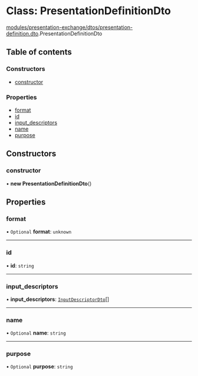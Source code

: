# Class: PresentationDefinitionDto

[modules/presentation-exchange/dtos/presentation-definition.dto](../modules/modules_presentation_exchange_dtos_presentation_definition_dto.md).PresentationDefinitionDto

## Table of contents

### Constructors

- [constructor](modules_presentation_exchange_dtos_presentation_definition_dto.PresentationDefinitionDto.md#constructor)

### Properties

- [format](modules_presentation_exchange_dtos_presentation_definition_dto.PresentationDefinitionDto.md#format)
- [id](modules_presentation_exchange_dtos_presentation_definition_dto.PresentationDefinitionDto.md#id)
- [input\_descriptors](modules_presentation_exchange_dtos_presentation_definition_dto.PresentationDefinitionDto.md#input_descriptors)
- [name](modules_presentation_exchange_dtos_presentation_definition_dto.PresentationDefinitionDto.md#name)
- [purpose](modules_presentation_exchange_dtos_presentation_definition_dto.PresentationDefinitionDto.md#purpose)

## Constructors

### constructor

• **new PresentationDefinitionDto**()

## Properties

### format

• `Optional` **format**: `unknown`

___

### id

• **id**: `string`

___

### input\_descriptors

• **input\_descriptors**: [`InputDescriptorDto`](modules_presentation_exchange_dtos_input_descriptor_dto.InputDescriptorDto.md)[]

___

### name

• `Optional` **name**: `string`

___

### purpose

• `Optional` **purpose**: `string`
